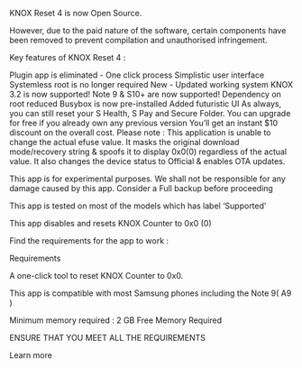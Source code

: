 KNOX Reset 4 is now Open Source. 

 However, due to the paid nature of the software, certain components have been removed to prevent compilation and unauthorised infringement.

 

Key features of KNOX Reset 4 :

Plugin app is eliminated - One click process
Simplistic user interface
Systemless root is no longer required
New - Updated working system
KNOX 3.2 is now supported!
Note 9 & S10+ are now supported!
Dependency on root reduced
Busybox is now pre-installed
Added futuristic UI
As always, you can still reset your S Health, S Pay and Secure Folder.
You can upgrade for free if you already own any previous version
You’ll get an instant $10 discount on the overall cost.
Please note : This application is unable to change the actual efuse value. It masks the original download mode/recovery string & spoofs it to display 0x0(0) regardless of the actual value. It also changes the device status to Official & enables OTA updates.

This app is for experimental purposes. We shall not be responsible for any damage caused by this app. 
Consider a Full backup before proceeding

This app is tested on most of the models which has label ‘Supported’

This app disables and resets KNOX Counter to 0x0 (0)

 

Find the requirements for the app to work : 

Requirements

 

A one-click tool to reset KNOX Counter to 0x0.

This app is compatible with most Samsung phones including the Note 9( A9 )

Minimum memory required : 2 GB Free Memory Required

 

ENSURE THAT YOU MEET ALL THE REQUIREMENTS

Learn more
